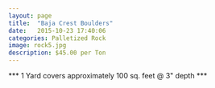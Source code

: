 ```yaml
---
layout: page
title:  "Baja Crest Boulders"
date:   2015-10-23 17:40:06
categories: Palletized Rock
image: rock5.jpg
description: $45.00 per Ton
---
```

*** 1 Yard covers approximately 100 sq. feet @ 3" depth ***
